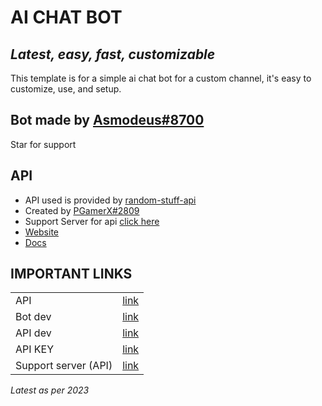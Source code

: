 # AI CHAT BOT
## _Latest, easy, fast, customizable_

This template is for a simple ai chat bot for a custom channel, it's easy to customize, use, and setup.
## Bot made by [Asmodeus#8700](https://discord.com/users/634343118384398347)
Star for support 

## API

- API used is provided by [random-stuff-api](https://rapidapi.com/pgamerxdev/api/random-stuff-api)
- Created by [PGamerX#2809](https://discord.com/users/587663056046391302)
- Support Server for api [click here](https://discord.com/invite/4TeGKpSkdN)
- [Website](https://development.pgamerx.com)
- [Docs](https://api-docs.pgamerx.com/)





## IMPORTANT LINKS


| |  |
| ------ | ------ |
| API | [link](https://rapidapi.com/pgamerxdev/api/random-stuff-api) |
| Bot dev| [link](https://discord.com/users/634343118384398347) |
| API dev | [link](https://discord.com/users/587663056046391302) |
| API KEY | [link](https://api-info.pgamerx.com/manage-key) |
| Support server (API) | [link](https://discord.com/invite/4TeGKpSkdN) |


_Latest as per 2023_
